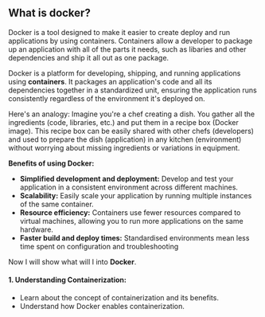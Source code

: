 ## What is docker?

Docker is a tool designed to make it easier to create deploy and run applications by using containers. Containers allow a developer to package up an application with all of the parts it needs, such as libaries and other dependencies and ship it all out as one package.

  
Docker is a platform for developing, shipping, and running applications using **containers**. It packages an application's code and all its dependencies together in a standardized unit, ensuring the application runs consistently regardless of the environment it's deployed on.

Here's an analogy: Imagine you're a chef creating a dish. You gather all the ingredients (code, libraries, etc.) and put them in a recipe box (Docker image). This recipe box can be easily shared with other chefs (developers) and used to prepare the dish (application) in any kitchen (environment) without worrying about missing ingredients or variations in equipment.

**Benefits of using Docker:**

- **Simplified development and deployment:** Develop and test your application in a consistent environment across different machines.
- **Scalability:** Easily scale your application by running multiple instances of the same container.
- **Resource efficiency:** Containers use fewer resources compared to virtual machines, allowing you to run more applications on the same hardware.
- **Faster build and deploy times:** Standardised environments mean less time spent on configuration and troubleshooting


Now I will show what will I into **Docker**. 

#### **1. Understanding Containerization:**
- Learn about the concept of containerization and its benefits.
- Understand how Docker enables containerization.